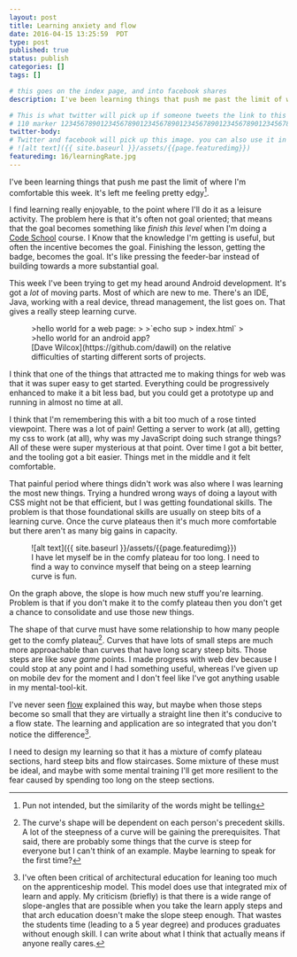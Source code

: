 ```yaml
---
layout: post
title: Learning anxiety and flow
date: 2016-04-15 13:25:59  PDT
type: post
published: true
status: publish
categories: []
tags: []

# this goes on the index page, and into facebook shares
description: I've been learning things that push me past the limit of where I'm comfortable this week. It's left me feeling pretty edgy.

# This is what twitter will pick up if someone tweets the link to this page 
# 110 marker 1234567890123456789012345678901234567890123456789012345678901234567890123456789012345678901234567890123456789
twitter-body:
# Twitter and facebook will pick up this image. you can also use it in a post with:
# ![alt text]({{ site.baseurl }}/assets/{{page.featuredimg}}) 
featuredimg: 16/learningRate.jpg
---
```


I've been learning things that push me past the limit of where I'm comfortable this week. It's left me feeling pretty edgy[^1]. 

I find learning really enjoyable, to the point where I'll do it as a leisure activity. The problem here is that it's often not goal oriented; that means that the goal becomes something like _finish this level_ when I'm doing a [Code School]() course. I Know that the knowledge I'm getting is useful, but often the incentive becomes the goal. Finishing the lesson, getting the badge, becomes the goal. It's like pressing the feeder-bar instead of building towards a more substantial goal.

This week I've been trying to get my head around Android development. It's got a _lot_ of moving parts. Most of which are new to me. There's an IDE, Java, working with a real device, thread management, the list goes on. That gives a really steep learning curve.

<figure class="half-width right">
>hello world for a web page:
>
>`echo sup > index.html`
>
>hello world for an android app?
<figcaption>
[Dave Wilcox](https://github.com/dawil) on the relative difficulties of starting different sorts of projects.
</figcaption>
</figure>

I think that one of the things that attracted me to making things for web was that it was super easy to get started. Everything could be progressively enhanced to make it a bit less bad, but you could get a prototype up and running in almost no time at all.

I think that I'm remembering this with a bit too much of a rose tinted viewpoint. There was a lot of pain! Getting a server to work (at all), getting my css to work (at all), why was my JavaScript doing such strange things? All of these were super mysterious at that point. Over time I got a bit better, and the tooling got a bit easier. Things met in the middle and it felt comfortable.

That painful period where things didn't work was also where I was learning the most new things. Trying a hundred wrong ways of doing a layout with CSS might not be that efficient, but I was getting foundational skills. The problem is that those foundational skills are usually on steep bits of a learning curve. Once the curve plateaus then it's much more comfortable but there aren't as many big gains in capacity.

<figure>
![alt text]({{ site.baseurl }}/assets/{{page.featuredimg}}) 
<figcaption>
I have let myself be in the comfy plateau for too long. I need to find a way to convince myself that being on a steep learning curve is fun.
</figcaption>
</figure>

On the graph above, the slope is how much new stuff you're learning. Problem is that if you don't make it to the comfy plateau then you don't get a chance to consolidate and use those new things. 

The shape of that curve must have some relationship to how many people get to the comfy plateau[^2]. Curves that have lots of small steps are much more approachable than curves that have long scary steep bits. Those steps are like _save game_ points. I made progress with web dev because I could stop at any point and I had something useful, whereas I've given up on mobile dev for the moment and I don't feel like I've got anything usable in my mental-tool-kit.

I've never seen [flow](https://en.wikipedia.org/wiki/Flow_(psychology)) explained this way, but maybe when those steps become so small that they are virtually a straight line then it's conducive to a flow state. The learning and application are so integrated that you don't notice the difference[^3].

I need to design my learning so that it has a mixture of comfy plateau sections, hard steep bits and flow staircases. Some mixture of these must be ideal, and maybe with some mental training I'll get more resilient to the fear caused by spending too long on the steep sections.

[^1]: Pun not intended, but the similarity of the words might be telling

[^2]: The curve's shape will be dependent on each person's precedent skills. A lot of the steepness of a curve will be gaining the prerequisites. That said, there are probably some things that the curve is steep for everyone but I can't think of an example. Maybe learning to speak for the first time?

[^3]: I've often been critical of architectural education for leaning too much on the apprenticeship model. This model does use that integrated mix of learn and apply. My criticism (briefly) is that there is a wide range of slope-angles that are possible when you take the learn apply steps and that arch education doesn't make the slope steep enough. That wastes the students time (leading to a 5 year degree) and produces graduates without enough skill. I can write about what I think that actually means if anyone really cares.